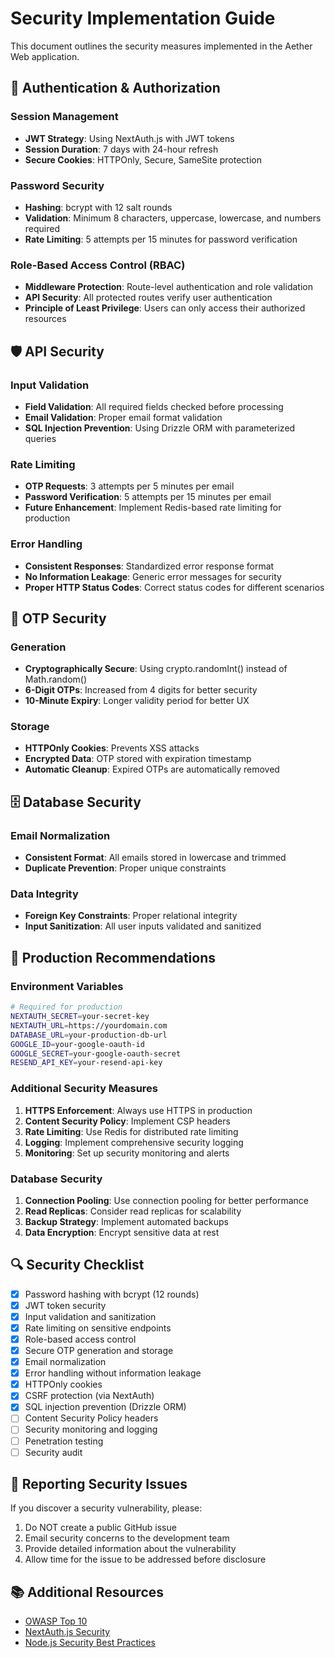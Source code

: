# Security Implementation Guide

This document outlines the security measures implemented in the Aether Web application.

## 🔐 Authentication & Authorization

### Session Management

- **JWT Strategy**: Using NextAuth.js with JWT tokens
- **Session Duration**: 7 days with 24-hour refresh
- **Secure Cookies**: HTTPOnly, Secure, SameSite protection

### Password Security

- **Hashing**: bcrypt with 12 salt rounds
- **Validation**: Minimum 8 characters, uppercase, lowercase, and numbers required
- **Rate Limiting**: 5 attempts per 15 minutes for password verification

### Role-Based Access Control (RBAC)

- **Middleware Protection**: Route-level authentication and role validation
- **API Security**: All protected routes verify user authentication
- **Principle of Least Privilege**: Users can only access their authorized resources

## 🛡️ API Security

### Input Validation

- **Field Validation**: All required fields checked before processing
- **Email Validation**: Proper email format validation
- **SQL Injection Prevention**: Using Drizzle ORM with parameterized queries

### Rate Limiting

- **OTP Requests**: 3 attempts per 5 minutes per email
- **Password Verification**: 5 attempts per 15 minutes per email
- **Future Enhancement**: Implement Redis-based rate limiting for production

### Error Handling

- **Consistent Responses**: Standardized error response format
- **No Information Leakage**: Generic error messages for security
- **Proper HTTP Status Codes**: Correct status codes for different scenarios

## 🔑 OTP Security

### Generation

- **Cryptographically Secure**: Using crypto.randomInt() instead of Math.random()
- **6-Digit OTPs**: Increased from 4 digits for better security
- **10-Minute Expiry**: Longer validity period for better UX

### Storage

- **HTTPOnly Cookies**: Prevents XSS attacks
- **Encrypted Data**: OTP stored with expiration timestamp
- **Automatic Cleanup**: Expired OTPs are automatically removed

## 🗄️ Database Security

### Email Normalization

- **Consistent Format**: All emails stored in lowercase and trimmed
- **Duplicate Prevention**: Proper unique constraints

### Data Integrity

- **Foreign Key Constraints**: Proper relational integrity
- **Input Sanitization**: All user inputs validated and sanitized

## 🚀 Production Recommendations

### Environment Variables

```bash
# Required for production
NEXTAUTH_SECRET=your-secret-key
NEXTAUTH_URL=https://yourdomain.com
DATABASE_URL=your-production-db-url
GOOGLE_ID=your-google-oauth-id
GOOGLE_SECRET=your-google-oauth-secret
RESEND_API_KEY=your-resend-api-key
```

### Additional Security Measures

1. **HTTPS Enforcement**: Always use HTTPS in production
2. **Content Security Policy**: Implement CSP headers
3. **Rate Limiting**: Use Redis for distributed rate limiting
4. **Logging**: Implement comprehensive security logging
5. **Monitoring**: Set up security monitoring and alerts

### Database Security

1. **Connection Pooling**: Use connection pooling for better performance
2. **Read Replicas**: Consider read replicas for scalability
3. **Backup Strategy**: Implement automated backups
4. **Data Encryption**: Encrypt sensitive data at rest

## 🔍 Security Checklist

- [x] Password hashing with bcrypt (12 rounds)
- [x] JWT token security
- [x] Input validation and sanitization
- [x] Rate limiting on sensitive endpoints
- [x] Role-based access control
- [x] Secure OTP generation and storage
- [x] Email normalization
- [x] Error handling without information leakage
- [x] HTTPOnly cookies
- [x] CSRF protection (via NextAuth)
- [x] SQL injection prevention (Drizzle ORM)
- [ ] Content Security Policy headers
- [ ] Security monitoring and logging
- [ ] Penetration testing
- [ ] Security audit

## 🐛 Reporting Security Issues

If you discover a security vulnerability, please:

1. Do NOT create a public GitHub issue
2. Email security concerns to the development team
3. Provide detailed information about the vulnerability
4. Allow time for the issue to be addressed before disclosure

## 📚 Additional Resources

- [OWASP Top 10](https://owasp.org/www-project-top-ten/)
- [NextAuth.js Security](https://next-auth.js.org/getting-started/example)
- [Node.js Security Best Practices](https://nodejs.org/en/docs/guides/security/)
